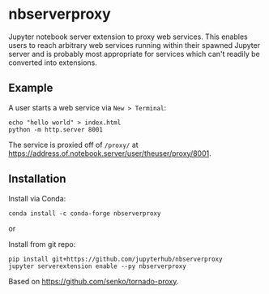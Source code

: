 # nbserverproxy
Jupyter notebook server extension to proxy web services. This enables users to reach arbitrary web services running within their spawned Jupyter server and is probably most appropriate for services which can't readily be converted into extensions.

## Example
A user starts a web service via `New > Terminal`:
```
echo "hello world" > index.html
python -m http.server 8001
```
The service is proxied off of `/proxy/` at https://address.of.notebook.server/user/theuser/proxy/8001.

## Installation
Install via Conda:
```
conda install -c conda-forge nbserverproxy
```

or 

Install from git repo:

```
pip install git+https://github.com/jupyterhub/nbserverproxy
jupyter serverextension enable --py nbserverproxy
```

Based on https://github.com/senko/tornado-proxy.
